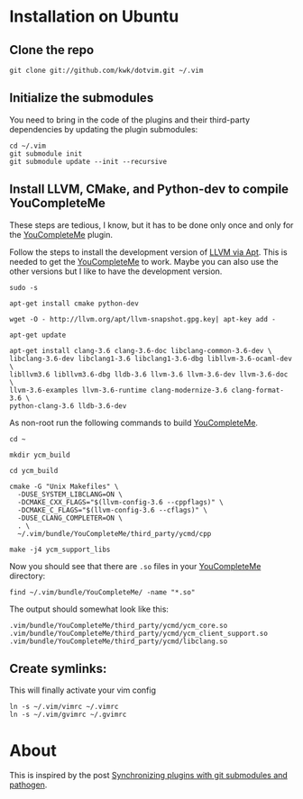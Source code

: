 # Installation on Ubuntu

## Clone the repo

    git clone git://github.com/kwk/dotvim.git ~/.vim

## Initialize the submodules

You need to bring in the code of the plugins and their third-party dependencies by updating the plugin submodules:

    cd ~/.vim
    git submodule init
    git submodule update --init --recursive

## Install LLVM, CMake, and Python-dev to compile YouCompleteMe

These steps are tedious, I know, but it has to be done only once and only for the
[YouCompleteMe][3] plugin.

Follow the steps to install the development version of [LLVM via Apt][2]. This is needed to get the [YouCompleteMe][3] to work. Maybe you can also use the other versions but I like to have the development version.

    sudo -s

    apt-get install cmake python-dev

    wget -O - http://llvm.org/apt/llvm-snapshot.gpg.key| apt-key add -

    apt-get update
    
    apt-get install clang-3.6 clang-3.6-doc libclang-common-3.6-dev \
    libclang-3.6-dev libclang1-3.6 libclang1-3.6-dbg libllvm-3.6-ocaml-dev \
    libllvm3.6 libllvm3.6-dbg lldb-3.6 llvm-3.6 llvm-3.6-dev llvm-3.6-doc \
    llvm-3.6-examples llvm-3.6-runtime clang-modernize-3.6 clang-format-3.6 \
    python-clang-3.6 lldb-3.6-dev

As non-root run the following commands to build [YouCompleteMe][3].

    cd ~
    
    mkdir ycm_build
    
    cd ycm_build
    
    cmake -G "Unix Makefiles" \
      -DUSE_SYSTEM_LIBCLANG=ON \
      -DCMAKE_CXX_FLAGS="$(llvm-config-3.6 --cppflags)" \
      -DCMAKE_C_FLAGS="$(llvm-config-3.6 --cflags)" \
      -DUSE_CLANG_COMPLETER=ON \
      . \
      ~/.vim/bundle/YouCompleteMe/third_party/ycmd/cpp

    make -j4 ycm_support_libs

Now you should see that there are `.so` files in your [YouCompleteMe][3]
directory:

    find ~/.vim/bundle/YouCompleteMe/ -name "*.so"

The output should somewhat look like this:

    .vim/bundle/YouCompleteMe/third_party/ycmd/ycm_core.so
    .vim/bundle/YouCompleteMe/third_party/ycmd/ycm_client_support.so
    .vim/bundle/YouCompleteMe/third_party/ycmd/libclang.so

## Create symlinks:

This will finally activate your vim config

    ln -s ~/.vim/vimrc ~/.vimrc
    ln -s ~/.vim/gvimrc ~/.gvimrc

# About

This is inspired by the post [Synchronizing plugins with git submodules and
pathogen][1]. 

[1]: http://vimcasts.org/episodes/synchronizing-plugins-with-git-submodules-and-pathogen/
[2]: http://llvm.org/apt/
[3]: https://github.com/Valloric/YouCompleteMe 
